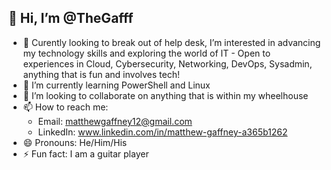 ## 👋 Hi, I’m @TheGafff
- 👀 Curently looking to break out of help desk, I’m interested in advancing my technology skills and exploring the world of IT
      -  Open to experiences in Cloud, Cybersecurity, Networking, DevOps, Sysadmin, anything that is fun and involves tech!
- 🌱 I’m currently learning PowerShell and Linux
- 💞️ I’m looking to collaborate on anything that is within my wheelhouse
- 📫 How to reach me:
    - Email: matthewgaffney12@gmail.com
    - LinkedIn: www.linkedin.com/in/matthew-gaffney-a365b1262
- 😄 Pronouns: He/Him/His
- ⚡ Fun fact: I am a guitar player

<!---
TheGafff/TheGafff is a ✨ special ✨ repository because its `README.md` (this file) appears on your GitHub profile.
You can click the Preview link to take a look at your changes.
--->
